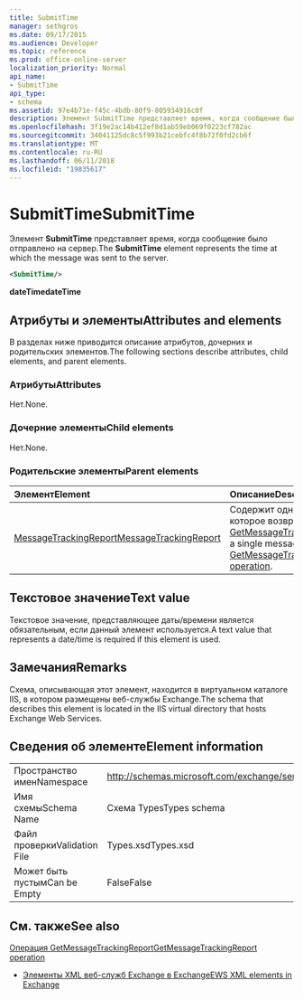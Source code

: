 ```yaml
---
title: SubmitTime
manager: sethgros
ms.date: 09/17/2015
ms.audience: Developer
ms.topic: reference
ms.prod: office-online-server
localization_priority: Normal
api_name:
- SubmitTime
api_type:
- schema
ms.assetid: 97e4b71e-f45c-4bdb-80f9-805934916c0f
description: Элемент SubmitTime представляет время, когда сообщение было отправлено на сервер.
ms.openlocfilehash: 3f19e2ac14b412ef8d1ab59eb069f0223cf782ac
ms.sourcegitcommit: 34041125dc8c5f993b21cebfc4f8b72f0fd2cb6f
ms.translationtype: MT
ms.contentlocale: ru-RU
ms.lasthandoff: 06/11/2018
ms.locfileid: "19835617"
---
```

# <a name="submittime"></a><span data-ttu-id="60cee-103">SubmitTime</span><span class="sxs-lookup"><span data-stu-id="60cee-103">SubmitTime</span></span>

<span data-ttu-id="60cee-104">Элемент **SubmitTime** представляет время, когда сообщение было отправлено на сервер.</span><span class="sxs-lookup"><span data-stu-id="60cee-104">The **SubmitTime** element represents the time at which the message was sent to the server.</span></span> 
  
```XML
<SubmitTime/>
```

 <span data-ttu-id="60cee-105">**dateTime**</span><span class="sxs-lookup"><span data-stu-id="60cee-105">**dateTime**</span></span>
## <a name="attributes-and-elements"></a><span data-ttu-id="60cee-106">Атрибуты и элементы</span><span class="sxs-lookup"><span data-stu-id="60cee-106">Attributes and elements</span></span>

<span data-ttu-id="60cee-107">В разделах ниже приводится описание атрибутов, дочерних и родительских элементов.</span><span class="sxs-lookup"><span data-stu-id="60cee-107">The following sections describe attributes, child elements, and parent elements.</span></span>
  
### <a name="attributes"></a><span data-ttu-id="60cee-108">Атрибуты</span><span class="sxs-lookup"><span data-stu-id="60cee-108">Attributes</span></span>

<span data-ttu-id="60cee-109">Нет.</span><span class="sxs-lookup"><span data-stu-id="60cee-109">None.</span></span>
  
### <a name="child-elements"></a><span data-ttu-id="60cee-110">Дочерние элементы</span><span class="sxs-lookup"><span data-stu-id="60cee-110">Child elements</span></span>

<span data-ttu-id="60cee-111">Нет.</span><span class="sxs-lookup"><span data-stu-id="60cee-111">None.</span></span>
  
### <a name="parent-elements"></a><span data-ttu-id="60cee-112">Родительские элементы</span><span class="sxs-lookup"><span data-stu-id="60cee-112">Parent elements</span></span>

|<span data-ttu-id="60cee-113">**Элемент**</span><span class="sxs-lookup"><span data-stu-id="60cee-113">**Element**</span></span>|<span data-ttu-id="60cee-114">**Описание**</span><span class="sxs-lookup"><span data-stu-id="60cee-114">**Description**</span></span>|
|:-----|:-----|
|[<span data-ttu-id="60cee-115">MessageTrackingReport</span><span class="sxs-lookup"><span data-stu-id="60cee-115">MessageTrackingReport</span></span>](messagetrackingreport.md) <br/> |<span data-ttu-id="60cee-116">Содержит одно сообщение, которое возвращается в [Операция GetMessageTrackingReport](getmessagetrackingreport-operation.md).</span><span class="sxs-lookup"><span data-stu-id="60cee-116">Contains a single message that is returned in a [GetMessageTrackingReport operation](getmessagetrackingreport-operation.md).</span></span>  <br/> |
   
## <a name="text-value"></a><span data-ttu-id="60cee-117">Текстовое значение</span><span class="sxs-lookup"><span data-stu-id="60cee-117">Text value</span></span>

<span data-ttu-id="60cee-118">Текстовое значение, представляющее даты/времени является обязательным, если данный элемент используется.</span><span class="sxs-lookup"><span data-stu-id="60cee-118">A text value that represents a date/time is required if this element is used.</span></span>
  
## <a name="remarks"></a><span data-ttu-id="60cee-119">Замечания</span><span class="sxs-lookup"><span data-stu-id="60cee-119">Remarks</span></span>

<span data-ttu-id="60cee-120">Схема, описывающая этот элемент, находится в виртуальном каталоге IIS, в котором размещены веб-службы Exchange.</span><span class="sxs-lookup"><span data-stu-id="60cee-120">The schema that describes this element is located in the IIS virtual directory that hosts Exchange Web Services.</span></span>
  
## <a name="element-information"></a><span data-ttu-id="60cee-121">Сведения об элементе</span><span class="sxs-lookup"><span data-stu-id="60cee-121">Element information</span></span>

|||
|:-----|:-----|
|<span data-ttu-id="60cee-122">Пространство имен</span><span class="sxs-lookup"><span data-stu-id="60cee-122">Namespace</span></span>  <br/> |http://schemas.microsoft.com/exchange/services/2006/types  <br/> |
|<span data-ttu-id="60cee-123">Имя схемы</span><span class="sxs-lookup"><span data-stu-id="60cee-123">Schema Name</span></span>  <br/> |<span data-ttu-id="60cee-124">Схема Types</span><span class="sxs-lookup"><span data-stu-id="60cee-124">Types schema</span></span>  <br/> |
|<span data-ttu-id="60cee-125">Файл проверки</span><span class="sxs-lookup"><span data-stu-id="60cee-125">Validation File</span></span>  <br/> |<span data-ttu-id="60cee-126">Types.xsd</span><span class="sxs-lookup"><span data-stu-id="60cee-126">Types.xsd</span></span>  <br/> |
|<span data-ttu-id="60cee-127">Может быть пустым</span><span class="sxs-lookup"><span data-stu-id="60cee-127">Can be Empty</span></span>  <br/> |<span data-ttu-id="60cee-128">False</span><span class="sxs-lookup"><span data-stu-id="60cee-128">False</span></span>  <br/> |
   
## <a name="see-also"></a><span data-ttu-id="60cee-129">См. также</span><span class="sxs-lookup"><span data-stu-id="60cee-129">See also</span></span>



[<span data-ttu-id="60cee-130">Операция GetMessageTrackingReport</span><span class="sxs-lookup"><span data-stu-id="60cee-130">GetMessageTrackingReport operation</span></span>](getmessagetrackingreport-operation.md)


- [<span data-ttu-id="60cee-131">Элементы XML веб-служб Exchange в Exchange</span><span class="sxs-lookup"><span data-stu-id="60cee-131">EWS XML elements in Exchange</span></span>](ews-xml-elements-in-exchange.md)

